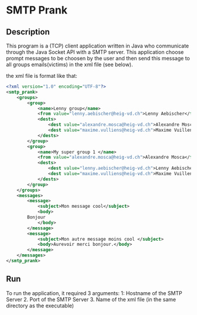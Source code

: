 # SMTP Prank
## Description
This program is a (TCP) client application written in Java who communicate through the Java Socket API with a SMTP server. 
This application choose prompt messages to be choosen by the user and then send this message to all groups emails(victims) in the xml file (see below).

the xml file is format like that:

```xml
<?xml version="1.0" encoding="UTF-8"?>
<smtp_prank>
	<groups>
		<group>
			<name>Lenny group</name>
			<from value="lenny.aebischer@heig-vd.ch">Lenny Aebischer</from>
			<dests>
				<dest value="alexandre.mosca@heig-vd.ch">Alexandre Mosca</dest>
				<dest value="maxime.vulliens@heig-vd.ch">Maxime Vuillens</dest>
			</dests>
		</group>
		<group>
			<name>My super group 1 </name>
			<from value="alexandre.mosca@heig-vd.ch">Alexandre Mosca</from>
			<dests>
				<dest value="lenny.aebischer@heig-vd.ch">Lenny Aebischer</dest>
				<dest value="maxime.vulliens@heig-vd.ch">Maxime Vuillens</dest>
			</dests>
		</group>
	</groups>
	<messages>
		<message>
			<subject>Mon message cool</subject>
			<body>
        Bonjour
			</body>
		</message>
		<message>
			<subject>Mon autre message moins cool </subject>
			<body>Aurevoir merci bonjour.</body>
		</message>
	</messages>
</smtp_prank>
```

## Run
To run the application, it required 3 arguments:
1: Hostname of the SMTP Server
2. Port of the SMTP Server
3. Name of the xml file (in the same directory as the executable)

